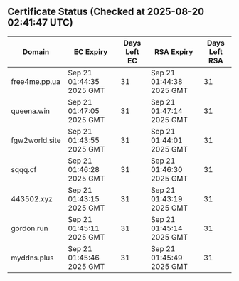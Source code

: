 ## Certificate Status (Checked at 2025-08-20 02:41:47 UTC)
| Domain | EC Expiry | Days Left EC | RSA Expiry | Days Left RSA |
|--------|-----------|-------------|------------|--------------|
| free4me.pp.ua | Sep 21 01:44:35 2025 GMT | 31 | Sep 21 01:44:38 2025 GMT | 31 |
| queena.win | Sep 21 01:47:05 2025 GMT | 31 | Sep 21 01:47:14 2025 GMT | 31 |
| fgw2world.site | Sep 21 01:43:55 2025 GMT | 31 | Sep 21 01:44:01 2025 GMT | 31 |
| sqqq.cf | Sep 21 01:46:28 2025 GMT | 31 | Sep 21 01:46:30 2025 GMT | 31 |
| 443502.xyz | Sep 21 01:43:15 2025 GMT | 31 | Sep 21 01:43:19 2025 GMT | 31 |
| gordon.run | Sep 21 01:45:11 2025 GMT | 31 | Sep 21 01:45:14 2025 GMT | 31 |
| myddns.plus | Sep 21 01:45:46 2025 GMT | 31 | Sep 21 01:45:49 2025 GMT | 31 |
